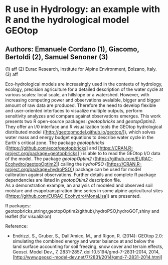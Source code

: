 # R use in Hydrology: an example with R and the hydrological model GEOtop

## Authors: Emanuele Cordano (1), Giacomo, Bertoldi (2), Samuel Senoner (3)
(1) aff
(2) Eurac Research, Institute for Alpine Environment, Bolzano, Italy.
(3) aff

Eco-hydrological models are increasingly used in the contexts of hydrology, ecology, precision agriculture for a detailed description of the water cycle at various scales: local scale, an hillslope or a watershed. However, with increasing computing power and observations avalaible, bigger and bigger amount of raw data are produced. Therefore the need to develop flexible and user-oriented interfaces to visualize multiple outputs, perform sensitivity analyzes and compare against observations emerges.
This work presents two R open-source packages: *geotopbricks* and *geotopOptim2*. They offer an I/0 interface and R visualization tools the GEOtop hydrological distributed model ([http://geotopmodel.github.io/geotop/]), which  solves water mass and energy budget equations
to describe water cycle in the Earth´s critical zone.
The package  *geotopbricks* ([https://github.com/ecor/geotopbricks] and [https://CRAN.R-project.org/package=geotopbricks] ) is able to  to read the GEOtop I/O data of the model. The package  *geotopOptim2* ([https://github.com/EURAC-Ecohydro/geotopOptim2]) calling the *hydroPSO* ([https://CRAN.R-project.org/package=hydroPSO]) package can be used for model calibration against observations.  Further details and complete R package dependencies are listed in *geotopOtim2* description file.  
As a demonstration example, an analysis of modeled  and observed soil moisture and evapotranspiration time series in some alpine agricultural sites ([https://github.com/EURAC-Ecohydro/MonaLisa]) are presented.

R packages: geotopbricks,stringr,geotopOptim2(github),hydroPSO,hydroGOF,shiny and leaflet (for visualizion)


Reference:

- Endrizzi, S., Gruber, S., Dall'Amico, M., and Rigon, R. (2014): GEOtop 2.0: simulating the combined energy and water balance at and below the land surface accounting for soil freezing, snow cover and terrain effects, Geosci. Model Dev., 7, 2831-2857, doi:10.5194/gmd-7-2831-2014, 2014, [http://www.geosci-model-dev.net/7/2831/2014/gmd-7-2831-2014.html]
